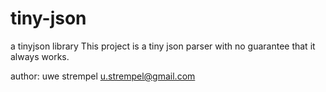 # tiny-json
a tinyjson library
This project is a tiny json parser with no guarantee that it always works.

 author: uwe strempel <u.strempel@gmail.com>